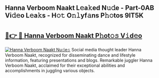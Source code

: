 ## Hanna Verboom Naakt L𝚎a𝚔ed N𝚞𝚍e - Part-0AB Vi𝚍𝚎o L𝚎a𝚔s - H𝚘𝚝 O𝚗𝚕yf𝚊ns P𝚑𝚘tos 9IT5K

# <h2><a href="http://kf1nqbo.oniu.top/?m=Hanna+Verboom+Naakt">🔗👉 🔴 Hanna Verboom Naakt P𝚑ot𝚘𝚜 V𝚒d𝚎o</a></h2>

[![Hanna Verboom Naakt Nu𝚍e𝚜](https://i.imgur.com/0qMVB7G.gif)](http://kf1nqbo.oniu.top/?m=Hanna+Verboom+Naakt)
Social media thought leader Hanna Verboom Naakt, recognized for disseminating dance and lifestyle information, featuring presentations and blogs. Remarkable juggler Hanna Verboom Naakt, acclaimed for their exceptional abilities and accomplishments in juggling various objects.  
